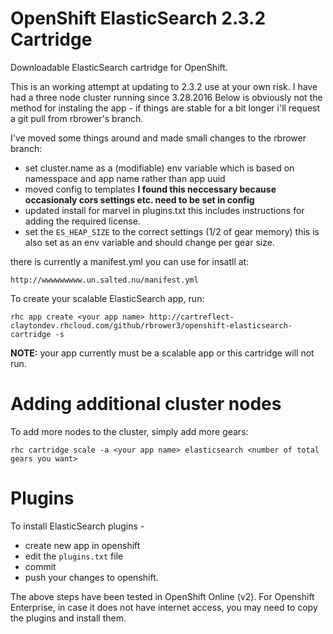 OpenShift ElasticSearch **2.3.2** Cartridge
=================================
Downloadable ElasticSearch cartridge for OpenShift.

This is an working attempt at updating to 2.3.2 use at your own risk. I have had a three node cluster running since 3.28.2016
Below is obviously not the method for instaling the app - if things are stable for a bit longer i'll request a git pull from rbrower's branch.

I've moved some things around and made small changes to the rbrower branch:

  - set cluster.name as a (modifiable) env variable which is based on namesspace and app name rather than app uuid
  - moved config to templates **I found this neccessary because occasionaly cors settings etc. need to be set in config**
  - updated install for marvel in plugins.txt this includes instructions for adding the required license.
  - set the ``ES_HEAP_SIZE`` to the correct settings (1/2 of gear memory) this is also set as an env variable and should change per gear size.

there is currently a manifest.yml you can use for insatll at:

    http://wwwwwwwww.un.salted.nu/manifest.yml

To create your scalable ElasticSearch app, run:

    rhc app create <your app name> http://cartreflect-claytondev.rhcloud.com/github/rbrower3/openshift-elasticsearch-cartridge -s

**NOTE:** your app currently must be a scalable app or this cartridge will not run.


Adding additional cluster nodes
===============================
To add more nodes to the cluster, simply add more gears:

    rhc cartridge scale -a <your app name> elasticsearch <number of total gears you want>


Plugins
=======
To install ElasticSearch plugins -
* create new app in openshift
* edit the `plugins.txt` file 
* commit
* push your changes to openshift.

The above steps have been tested in OpenShift Online (v2). For Openshift Enterprise, in case it does not have internet access, you may need to copy the plugins and install them.
